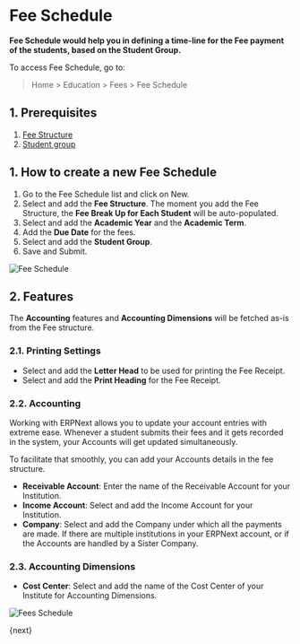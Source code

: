 # Fee Schedule

**Fee Schedule would help you in defining a time-line for the Fee payment of the students, based on the Student Group.**

To access Fee Schedule, go to:

> Home > Education > Fees > Fee Schedule

## 1. Prerequisites

1. [Fee Structure](/docs/v13/user/manual/en/education/fee-structure)
1. [Student group](/docs/v13/user/manual/en/education/student-group)

## 1. How to create a new Fee Schedule

1. Go to the Fee Schedule list and click on New.
1. Select and add the **Fee Structure**. The moment you add the Fee Structure, the **Fee Break Up for Each Student** will be auto-populated.
1. Select and add the **Academic Year** and the **Academic Term**.
1. Add the **Due Date** for the fees.
1. Select and add the **Student Group**.
1. Save and Submit.

![Fee Schedule](/docs/v13/assets/img/education/education-fee-schedule-1.gif)

## 2. Features

The **Accounting** features and **Accounting Dimensions** will be fetched as-is from the Fee structure.

### 2.1. Printing Settings

* Select and add the **Letter Head** to be used for printing the Fee Receipt.
* Select and add the **Print Heading** for the Fee Receipt.

### 2.2. Accounting

Working with ERPNext allows you to update your account entries with extreme ease. Whenever a student submits their fees and it gets recorded in the system, your Accounts will get updated simultaneously.

To facilitate that smoothly, you can add your Accounts details in the fee structure.

* **Receivable Account**: Enter the name of the Receivable Account for your Institution.
* **Income Account**: Select and add the Income Account for your Institution.
* **Company**: Select and add the Company under which all the payments are made. If there are multiple institutions in your ERPNext account, or if the Accounts are handled by a Sister Company.

### 2.3. Accounting Dimensions

* **Cost Center**: Select and add the name of the Cost Center of your Institute for Accounting Dimensions.

![Fees Schedule](/docs/v13/assets/img/education/education-fee-schedule-2.png)

{next}
